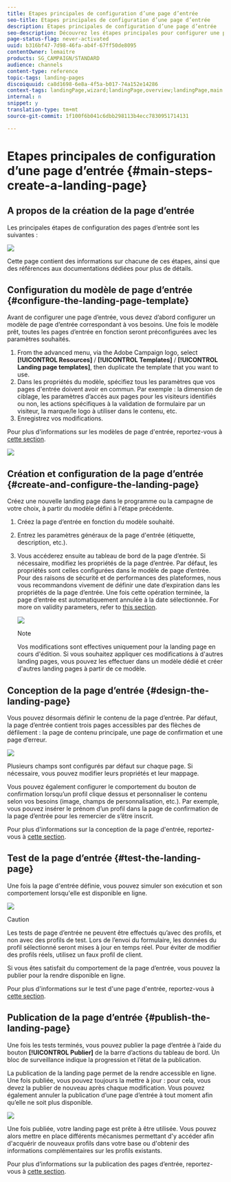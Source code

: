 ```yaml
---
title: Etapes principales de configuration d’une page d’entrée
seo-title: Etapes principales de configuration d’une page d’entrée
description: Etapes principales de configuration d’une page d’entrée
seo-description: Découvrez les étapes principales pour configurer une page d'entrée
page-status-flag: never-activated
uuid: b316bf47-7d98-46fa-ab4f-67ff50de8095
contentOwner: lemaitre
products: SG_CAMPAIGN/STANDARD
audience: channels
content-type: reference
topic-tags: landing-pages
discoiquuid: ca8d1698-6e8a-4f5a-b017-74a152e14286
context-tags: landingPage,wizard;landingPage,overview;landingPage,main
internal: n
snippet: y
translation-type: tm+mt
source-git-commit: 1f100f6b041c6dbb298113b4ecc7830951714131

---
```



# Etapes principales de configuration d’une page d’entrée {#main-steps-create-a-landing-page}

## A propos de la création de la page d’entrée

Les principales étapes de configuration des pages d’entrée sont les suivantes :

![](assets/lp_steps.png)

Cette page contient des informations sur chacune de ces étapes, ainsi que des références aux documentations dédiées pour plus de détails.

## Configuration du modèle de page d’entrée {#configure-the-landing-page-template}

Avant de configurer une page d’entrée, vous devez d’abord configurer un modèle de page d’entrée correspondant à vos besoins. Une fois le modèle prêt, toutes les pages d’entrée en fonction seront préconfigurées avec les paramètres souhaités.

1. From the advanced menu, via the Adobe Campaign logo, select **[!UICONTROL Resources]** / **[!UICONTROL Templates]** / **[!UICONTROL Landing page templates]**, then duplicate the template that you want to use.
1. Dans les propriétés du modèle, spécifiez tous les paramètres que vos pages d'entrée doivent avoir en commun. Par exemple : la dimension de ciblage, les paramètres d’accès aux pages pour les visiteurs identifiés ou non, les actions spécifiques à la validation de formulaire par un visiteur, la marque/le logo à utiliser dans le contenu, etc.
1. Enregistrez vos modifications.

Pour plus d'informations sur les modèles de page d'entrée, reportez-vous à [cette section](../../channels/using/about-landing-pages.md).

![](assets/lp-steps1.png)

## Création et configuration de la page d’entrée {#create-and-configure-the-landing-page}

Créez une nouvelle landing page dans le programme ou la campagne de votre choix, à partir du modèle défini à l'étape précédente.

1. Créez la page d’entrée en fonction du modèle souhaité.
1. Entrez les paramètres généraux de la page d'entrée (étiquette, description, etc.).
1. Vous accéderez ensuite au tableau de bord de la page d’entrée. Si nécessaire, modifiez les propriétés de la page d’entrée. Par défaut, les propriétés sont celles configurées dans le modèle de page d’entrée.
Pour des raisons de sécurité et de performances des plateformes, nous vous recommandons vivement de définir une date d’expiration dans les propriétés de la page d’entrée. Une fois cette opération terminée, la page d’entrée est automatiquement annulée à la date sélectionnée. For more on validity parameters, refer to [this section](../../channels/using/sharing-a-landing-page.md#setting-up-validity-parameters).

   ![](assets/lp-steps3.png)

   >[!NOTE]
   >
   >Vos modifications sont effectives uniquement pour la landing page en cours d'édition. Si vous souhaitez appliquer ces modifications à d'autres landing pages, vous pouvez les effectuer dans un modèle dédié et créer d'autres landing pages à partir de ce modèle.

## Conception de la page d’entrée {#design-the-landing-page}

Vous pouvez désormais définir le contenu de la page d’entrée. Par défaut, la page d’entrée contient trois pages accessibles par des flèches de défilement : la page de contenu principale, une page de confirmation et une page d’erreur.

![](assets/lp-steps4.png)

Plusieurs champs sont configurés par défaut sur chaque page. Si nécessaire, vous pouvez modifier leurs propriétés et leur mappage.

Vous pouvez également configurer le comportement du bouton de confirmation lorsqu’un profil clique dessus et personnaliser le contenu selon vos besoins (image, champs de personnalisation, etc.). Par exemple, vous pouvez insérer le prénom d’un profil dans la page de confirmation de la page d’entrée pour les remercier de s’être inscrit.

Pour plus d'informations sur la conception de la page d'entrée, reportez-vous à [cette section](../../channels/using/designing-a-landing-page.md).

## Test de la page d’entrée {#test-the-landing-page}

Une fois la page d'entrée définie, vous pouvez simuler son exécution et son comportement lorsqu'elle est disponible en ligne.

![](assets/lp-steps5.png)

>[!CAUTION]
>
>Les tests de page d’entrée ne peuvent être effectués qu’avec des profils, et non avec des profils de test. Lors de l’envoi du formulaire, les données du profil sélectionné seront mises à jour en temps réel. Pour éviter de modifier des profils réels, utilisez un faux profil de client.

Si vous êtes satisfait du comportement de la page d’entrée, vous pouvez la publier pour la rendre disponible en ligne.

Pour plus d'informations sur le test d'une page d'entrée, reportez-vous à [cette section](../../channels/using/sharing-a-landing-page.md#testing-the-landing-page-).

## Publication de la page d’entrée {#publish-the-landing-page}

Une fois les tests terminés, vous pouvez publier la page d’entrée à l’aide du bouton **[!UICONTROL Publier]** de la barre d’actions du tableau de bord. Un bloc de surveillance indique la progression et l’état de la publication.

La publication de la landing page permet de la rendre accessible en ligne. Une fois publiée, vous pouvez toujours la mettre à jour : pour cela, vous devez la publier de nouveau après chaque modification. Vous pouvez également annuler la publication d’une page d’entrée à tout moment afin qu’elle ne soit plus disponible.

![](assets/lp-steps6.png)

Une fois publiée, votre landing page est prête à être utilisée. Vous pouvez alors mettre en place différents mécanismes permettant d'y accéder afin d'acquérir de nouveaux profils dans votre base ou d'obtenir des informations complémentaires sur les profils existants.

Pour plus d’informations sur la publication des pages d’entrée, reportez-vous à [cette section](../../channels/using/sharing-a-landing-page.md#publishing-a-landing-page).
